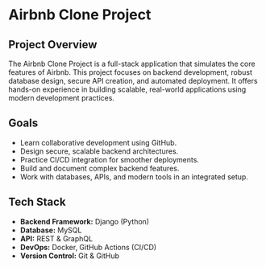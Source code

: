 # Airbnb Clone Project

## Project Overview
The Airbnb Clone Project is a full-stack application that simulates the core features of Airbnb. This project focuses on backend development, robust database design, secure API creation, and automated deployment. It offers hands-on experience in building scalable, real-world applications using modern development practices.

## Goals
- Learn collaborative development using GitHub.
- Design secure, scalable backend architectures.
- Practice CI/CD integration for smoother deployments.
- Build and document complex backend features.
- Work with databases, APIs, and modern tools in an integrated setup.

## Tech Stack
- **Backend Framework:** Django (Python)
- **Database:** MySQL
- **API:** REST & GraphQL
- **DevOps:** Docker, GitHub Actions (CI/CD)
- **Version Control:** Git & GitHub
